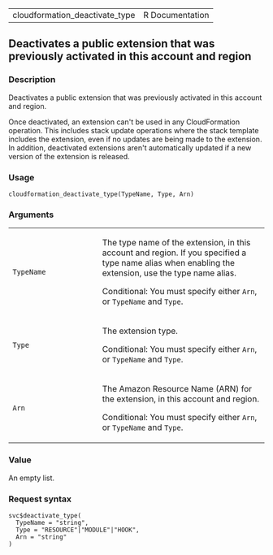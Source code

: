 <table style="width: 100%;">
<tbody>
<tr class="odd">
<td>cloudformation_deactivate_type</td>
<td style="text-align: right;">R Documentation</td>
</tr>
</tbody>
</table>

## Deactivates a public extension that was previously activated in this account and region

### Description

Deactivates a public extension that was previously activated in this
account and region.

Once deactivated, an extension can't be used in any CloudFormation
operation. This includes stack update operations where the stack
template includes the extension, even if no updates are being made to
the extension. In addition, deactivated extensions aren't automatically
updated if a new version of the extension is released.

### Usage

    cloudformation_deactivate_type(TypeName, Type, Arn)

### Arguments

<table>
<colgroup>
<col style="width: 35%" />
<col style="width: 65%" />
</colgroup>
<tbody>
<tr class="odd">
<td><code
id="cloudformation_deactivate_type_:_TypeName">TypeName</code></td>
<td><p>The type name of the extension, in this account and region. If
you specified a type name alias when enabling the extension, use the
type name alias.</p>
<p>Conditional: You must specify either <code>Arn</code>, or
<code>TypeName</code> and <code>Type</code>.</p></td>
</tr>
<tr class="even">
<td><code id="cloudformation_deactivate_type_:_Type">Type</code></td>
<td><p>The extension type.</p>
<p>Conditional: You must specify either <code>Arn</code>, or
<code>TypeName</code> and <code>Type</code>.</p></td>
</tr>
<tr class="odd">
<td><code id="cloudformation_deactivate_type_:_Arn">Arn</code></td>
<td><p>The Amazon Resource Name (ARN) for the extension, in this account
and region.</p>
<p>Conditional: You must specify either <code>Arn</code>, or
<code>TypeName</code> and <code>Type</code>.</p></td>
</tr>
</tbody>
</table>

### Value

An empty list.

### Request syntax

    svc$deactivate_type(
      TypeName = "string",
      Type = "RESOURCE"|"MODULE"|"HOOK",
      Arn = "string"
    )
